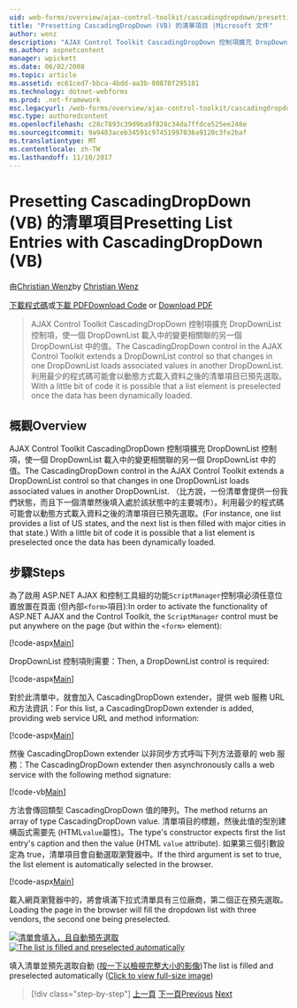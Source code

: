 ```yaml
---
uid: web-forms/overview/ajax-control-toolkit/cascadingdropdown/presetting-list-entries-with-cascadingdropdown-vb
title: "Presetting CascadingDropDown (VB) 的清單項目 |Microsoft 文件"
author: wenz
description: "AJAX Control Toolkit CascadingDropDown 控制項擴充 DropDownList 控制項，使一個 DropDownList 載入中的變更相關聯 anoth 中的值..."
ms.author: aspnetcontent
manager: wpickett
ms.date: 06/02/2008
ms.topic: article
ms.assetid: ec61ced7-bbca-4bdd-aa3b-80878f295181
ms.technology: dotnet-webforms
ms.prod: .net-framework
msc.legacyurl: /web-forms/overview/ajax-control-toolkit/cascadingdropdown/presetting-list-entries-with-cascadingdropdown-vb
msc.type: authoredcontent
ms.openlocfilehash: c28c7893c39d9ba9f828c34da7ffdce525ee248e
ms.sourcegitcommit: 9a9483aceb34591c97451997036a9120c3fe2baf
ms.translationtype: MT
ms.contentlocale: zh-TW
ms.lasthandoff: 11/10/2017
---
```

<a name="presetting-list-entries-with-cascadingdropdown-vb"></a><span data-ttu-id="4de73-103">Presetting CascadingDropDown (VB) 的清單項目</span><span class="sxs-lookup"><span data-stu-id="4de73-103">Presetting List Entries with CascadingDropDown (VB)</span></span>
====================
<span data-ttu-id="4de73-104">由[Christian Wenz](https://github.com/wenz)</span><span class="sxs-lookup"><span data-stu-id="4de73-104">by [Christian Wenz](https://github.com/wenz)</span></span>

<span data-ttu-id="4de73-105">[下載程式碼](http://download.microsoft.com/download/9/0/7/907760b1-2c60-4f81-aeb6-ca416a573b0d/cascadingdropdown2.vb.zip)或[下載 PDF](http://download.microsoft.com/download/2/d/c/2dc10e34-6983-41d4-9c08-f78f5387d32b/CascadingDropDown2VB.pdf)</span><span class="sxs-lookup"><span data-stu-id="4de73-105">[Download Code](http://download.microsoft.com/download/9/0/7/907760b1-2c60-4f81-aeb6-ca416a573b0d/cascadingdropdown2.vb.zip) or [Download PDF](http://download.microsoft.com/download/2/d/c/2dc10e34-6983-41d4-9c08-f78f5387d32b/CascadingDropDown2VB.pdf)</span></span>

> <span data-ttu-id="4de73-106">AJAX Control Toolkit CascadingDropDown 控制項擴充 DropDownList 控制項，使一個 DropDownList 載入中的變更相關聯的另一個 DropDownList 中的值。</span><span class="sxs-lookup"><span data-stu-id="4de73-106">The CascadingDropDown control in the AJAX Control Toolkit extends a DropDownList control so that changes in one DropDownList loads associated values in another DropDownList.</span></span> <span data-ttu-id="4de73-107">利用最少的程式碼可能會以動態方式載入資料之後的清單項目已預先選取。</span><span class="sxs-lookup"><span data-stu-id="4de73-107">With a little bit of code it is possible that a list element is preselected once the data has been dynamically loaded.</span></span>


## <a name="overview"></a><span data-ttu-id="4de73-108">概觀</span><span class="sxs-lookup"><span data-stu-id="4de73-108">Overview</span></span>

<span data-ttu-id="4de73-109">AJAX Control Toolkit CascadingDropDown 控制項擴充 DropDownList 控制項，使一個 DropDownList 載入中的變更相關聯的另一個 DropDownList 中的值。</span><span class="sxs-lookup"><span data-stu-id="4de73-109">The CascadingDropDown control in the AJAX Control Toolkit extends a DropDownList control so that changes in one DropDownList loads associated values in another DropDownList.</span></span> <span data-ttu-id="4de73-110">（比方說，一份清單會提供一份我們狀態，而且下一個清單然後填入處於該狀態中的主要城市）。利用最少的程式碼可能會以動態方式載入資料之後的清單項目已預先選取。</span><span class="sxs-lookup"><span data-stu-id="4de73-110">(For instance, one list provides a list of US states, and the next list is then filled with major cities in that state.) With a little bit of code it is possible that a list element is preselected once the data has been dynamically loaded.</span></span>

## <a name="steps"></a><span data-ttu-id="4de73-111">步驟</span><span class="sxs-lookup"><span data-stu-id="4de73-111">Steps</span></span>

<span data-ttu-id="4de73-112">為了啟用 ASP.NET AJAX 和控制工具組的功能`ScriptManager`控制項必須任意位置放置在頁面 (但內部`<form>`項目):</span><span class="sxs-lookup"><span data-stu-id="4de73-112">In order to activate the functionality of ASP.NET AJAX and the Control Toolkit, the `ScriptManager` control must be put anywhere on the page (but within the `<form>` element):</span></span>

[!code-aspx[Main](presetting-list-entries-with-cascadingdropdown-vb/samples/sample1.aspx)]

<span data-ttu-id="4de73-113">DropDownList 控制項則需要：</span><span class="sxs-lookup"><span data-stu-id="4de73-113">Then, a DropDownList control is required:</span></span>

[!code-aspx[Main](presetting-list-entries-with-cascadingdropdown-vb/samples/sample2.aspx)]

<span data-ttu-id="4de73-114">對於此清單中，就會加入 CascadingDropDown extender，提供 web 服務 URL 和方法資訊：</span><span class="sxs-lookup"><span data-stu-id="4de73-114">For this list, a CascadingDropDown extender is added, providing web service URL and method information:</span></span>

[!code-aspx[Main](presetting-list-entries-with-cascadingdropdown-vb/samples/sample3.aspx)]

<span data-ttu-id="4de73-115">然後 CascadingDropDown extender 以非同步方式呼叫下列方法簽章的 web 服務：</span><span class="sxs-lookup"><span data-stu-id="4de73-115">The CascadingDropDown extender then asynchronously calls a web service with the following method signature:</span></span>

[!code-vb[Main](presetting-list-entries-with-cascadingdropdown-vb/samples/sample4.vb)]

<span data-ttu-id="4de73-116">方法會傳回類型 CascadingDropDown 值的陣列。</span><span class="sxs-lookup"><span data-stu-id="4de73-116">The method returns an array of type CascadingDropDown value.</span></span> <span data-ttu-id="4de73-117">清單項目的標題，然後此值的型別建構函式需要先 (HTML`value`屬性)。</span><span class="sxs-lookup"><span data-stu-id="4de73-117">The type's constructor expects first the list entry's caption and then the value (HTML `value` attribute).</span></span> <span data-ttu-id="4de73-118">如果第三個引數設定為 true，清單項目會自動選取瀏覽器中。</span><span class="sxs-lookup"><span data-stu-id="4de73-118">If the third argument is set to true, the list element is automatically selected in the browser.</span></span>

[!code-aspx[Main](presetting-list-entries-with-cascadingdropdown-vb/samples/sample5.aspx)]

<span data-ttu-id="4de73-119">載入網頁瀏覽器中的，將會填滿下拉式清單具有三位廠商，第二個正在預先選取。</span><span class="sxs-lookup"><span data-stu-id="4de73-119">Loading the page in the browser will fill the dropdown list with three vendors, the second one being preselected.</span></span>


<span data-ttu-id="4de73-120">[![清單會填入，且自動預先選取](presetting-list-entries-with-cascadingdropdown-vb/_static/image2.png)](presetting-list-entries-with-cascadingdropdown-vb/_static/image1.png)</span><span class="sxs-lookup"><span data-stu-id="4de73-120">[![The list is filled and preselected automatically](presetting-list-entries-with-cascadingdropdown-vb/_static/image2.png)](presetting-list-entries-with-cascadingdropdown-vb/_static/image1.png)</span></span>

<span data-ttu-id="4de73-121">填入清單並預先選取自動 ([按一下以檢視完整大小的影像](presetting-list-entries-with-cascadingdropdown-vb/_static/image3.png))</span><span class="sxs-lookup"><span data-stu-id="4de73-121">The list is filled and preselected automatically ([Click to view full-size image](presetting-list-entries-with-cascadingdropdown-vb/_static/image3.png))</span></span>

>[!div class="step-by-step"]
<span data-ttu-id="4de73-122">[上一頁](using-cascadingdropdown-with-a-database-vb.md)
[下一頁](using-auto-postback-with-cascadingdropdown-vb.md)</span><span class="sxs-lookup"><span data-stu-id="4de73-122">[Previous](using-cascadingdropdown-with-a-database-vb.md)
[Next](using-auto-postback-with-cascadingdropdown-vb.md)</span></span>
